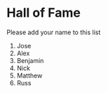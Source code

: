 # Hall of Fame
Please add your name to this list

1. Jose
2. Alex
3. Benjamin
4. Nick
5. Matthew
6. Russ
